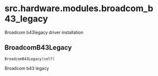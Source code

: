 <h1 id="src.hardware.modules.broadcom_b43_legacy">src.hardware.modules.broadcom_b43_legacy</h1>

Broadcom b43legacy driver installation
<h2 id="src.hardware.modules.broadcom_b43_legacy.BroadcomB43Legacy">BroadcomB43Legacy</h2>

```python
BroadcomB43Legacy(self)
```
Broadcom b43 legacy

